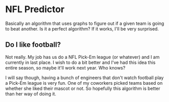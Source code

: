 # NFL Predictor

Basically an algorithm that uses graphs to figure out if a given team is going to beat another. Is it a perfect algorithm? If it works, I'll be very surprised. 

## Do I like football?

Not really. My job has us do a NFL Pick-Em league (or whatever) and I am currently in last place. I wish to do a bit better and I've had this idea this entire season, so maybe it'll work next year. Who knows? 

I will say though, having a bunch of engineers that don't watch football play a Pick-Em league is very fun. One of my coworkers picked teams based on whether she liked their mascot or not. So hopefully this algorithm is better than her way of doing it.